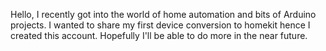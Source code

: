 Hello, I recently got into the world of home automation and bits of Arduino projects.
I wanted to share my first device conversion to homekit hence I created this account.
Hopefully I'll be able to do more in the near future.
